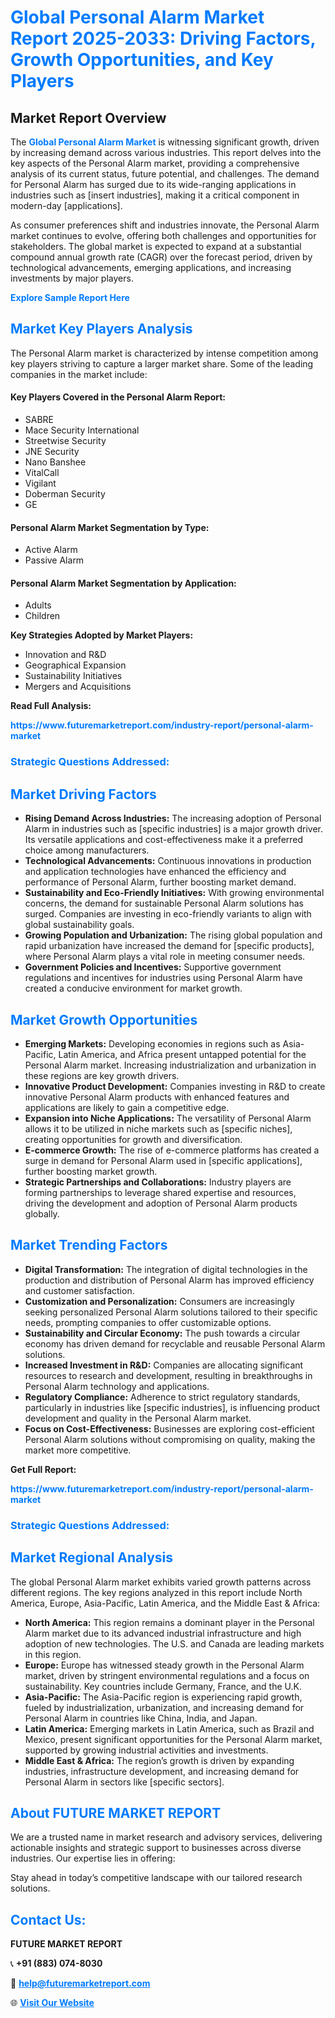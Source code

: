 <h1 style="color: #007BFF;">Global Personal Alarm Market Report 2025-2033: Driving Factors, Growth Opportunities, and Key Players</h1>

<section id="overview">
<h2>Market Report Overview</h2>
<p>The <a href="https://www.futuremarketreport.com/industry-report/personal-alarm-market" style="color: #007BFF; text-decoration: none;"><strong>Global Personal Alarm Market</strong></a> is witnessing significant growth, driven by increasing demand across various industries. This report delves into the key aspects of the Personal Alarm market, providing a comprehensive analysis of its current status, future potential, and challenges. The demand for Personal Alarm has surged due to its wide-ranging applications in industries such as [insert industries], making it a critical component in modern-day [applications].</p>
<p>As consumer preferences shift and industries innovate, the Personal Alarm market continues to evolve, offering both challenges and opportunities for stakeholders. The global market is expected to expand at a substantial compound annual growth rate (CAGR) over the forecast period, driven by technological advancements, emerging applications, and increasing investments by major players.</p>
</section>

<section id="overview">
<p><a href="https://www.futuremarketreport.com/request-sample/reportId=89834" style="color: #007BFF; text-decoration: none;"><strong>Explore Sample Report Here</strong></a></p>
</section>

<section id="key-players">
<h2 style="color: #007BFF;">Market Key Players Analysis</h2>
<p>The Personal Alarm market is characterized by intense competition among key players striving to capture a larger market share. Some of the leading companies in the market include:</p>
<h4>Key Players Covered in the Personal Alarm Report:</h4>
<ul><li>SABRE</li><li>Mace Security International</li><li>Streetwise Security</li><li>JNE Security</li><li>Nano Banshee</li><li>VitalCall</li><li>Vigilant</li><li>Doberman Security</li><li>GE</li></ul>
<h4>Personal Alarm Market Segmentation by Type:</h4>
<ul><li>Active Alarm</li><li>Passive Alarm</li></ul>

<h4>Personal Alarm Market Segmentation by Application:</h4>
<ul><li>Adults</li><li>Children</li></ul>
<p><strong>Key Strategies Adopted by Market Players:</strong></p>
<ul>
<li>Innovation and R&D</li>
<li>Geographical Expansion</li>
<li>Sustainability Initiatives</li>
<li>Mergers and Acquisitions</li>
</ul>
</section>

<section>
<p><strong>Read Full Analysis: </strong></p><a href="https://www.futuremarketreport.com/industry-report/personal-alarm-market" style="color: #007BFF; text-decoration: none;"><strong>https://www.futuremarketreport.com/industry-report/personal-alarm-market</strong></a>
<h3 style="color: #007BFF;">Strategic Questions Addressed:</h3>
</section>

<section id="driving-factors">
<h2 style="color: #007BFF;">Market Driving Factors</h2>
<ul>
<li><strong>Rising Demand Across Industries:</strong> The increasing adoption of Personal Alarm in industries such as [specific industries] is a major growth driver. Its versatile applications and cost-effectiveness make it a preferred choice among manufacturers.</li>
<li><strong>Technological Advancements:</strong> Continuous innovations in production and application technologies have enhanced the efficiency and performance of Personal Alarm, further boosting market demand.</li>
<li><strong>Sustainability and Eco-Friendly Initiatives:</strong> With growing environmental concerns, the demand for sustainable Personal Alarm solutions has surged. Companies are investing in eco-friendly variants to align with global sustainability goals.</li>
<li><strong>Growing Population and Urbanization:</strong> The rising global population and rapid urbanization have increased the demand for [specific products], where Personal Alarm plays a vital role in meeting consumer needs.</li>
<li><strong>Government Policies and Incentives:</strong> Supportive government regulations and incentives for industries using Personal Alarm have created a conducive environment for market growth.</li>
</ul>
</section>

<section id="growth-opportunities">
<h2 style="color: #007BFF;">Market Growth Opportunities</h2>
<ul>
<li><strong>Emerging Markets:</strong> Developing economies in regions such as Asia-Pacific, Latin America, and Africa present untapped potential for the Personal Alarm market. Increasing industrialization and urbanization in these regions are key growth drivers.</li>
<li><strong>Innovative Product Development:</strong> Companies investing in R&D to create innovative Personal Alarm products with enhanced features and applications are likely to gain a competitive edge.</li>
<li><strong>Expansion into Niche Applications:</strong> The versatility of Personal Alarm allows it to be utilized in niche markets such as [specific niches], creating opportunities for growth and diversification.</li>
<li><strong>E-commerce Growth:</strong> The rise of e-commerce platforms has created a surge in demand for Personal Alarm used in [specific applications], further boosting market growth.</li>
<li><strong>Strategic Partnerships and Collaborations:</strong> Industry players are forming partnerships to leverage shared expertise and resources, driving the development and adoption of Personal Alarm products globally.</li>
</ul>
</section>

<section id="trending-factors">
<h2 style="color: #007BFF;">Market Trending Factors</h2>
<ul>
<li><strong>Digital Transformation:</strong> The integration of digital technologies in the production and distribution of Personal Alarm has improved efficiency and customer satisfaction.</li>
<li><strong>Customization and Personalization:</strong> Consumers are increasingly seeking personalized Personal Alarm solutions tailored to their specific needs, prompting companies to offer customizable options.</li>
<li><strong>Sustainability and Circular Economy:</strong> The push towards a circular economy has driven demand for recyclable and reusable Personal Alarm solutions.</li>
<li><strong>Increased Investment in R&D:</strong> Companies are allocating significant resources to research and development, resulting in breakthroughs in Personal Alarm technology and applications.</li>
<li><strong>Regulatory Compliance:</strong> Adherence to strict regulatory standards, particularly in industries like [specific industries], is influencing product development and quality in the Personal Alarm market.</li>
<li><strong>Focus on Cost-Effectiveness:</strong> Businesses are exploring cost-efficient Personal Alarm solutions without compromising on quality, making the market more competitive.</li>
</ul>
</section>

<section>
<p><strong>Get Full Report: </strong></p><a href="https://www.futuremarketreport.com/industry-report/personal-alarm-market" style="color: #007BFF; text-decoration: none;"><strong>https://www.futuremarketreport.com/industry-report/personal-alarm-market</strong></a>
<h3 style="color: #007BFF;">Strategic Questions Addressed:</h3>
</section>


<section id="regional-analysis">
<h2 style="color: #007BFF;">Market Regional Analysis</h2>
<p>The global Personal Alarm market exhibits varied growth patterns across different regions. The key regions analyzed in this report include North America, Europe, Asia-Pacific, Latin America, and the Middle East & Africa:</p>
<ul>
<li><strong>North America:</strong> This region remains a dominant player in the Personal Alarm market due to its advanced industrial infrastructure and high adoption of new technologies. The U.S. and Canada are leading markets in this region.</li>
<li><strong>Europe:</strong> Europe has witnessed steady growth in the Personal Alarm market, driven by stringent environmental regulations and a focus on sustainability. Key countries include Germany, France, and the U.K.</li>
<li><strong>Asia-Pacific:</strong> The Asia-Pacific region is experiencing rapid growth, fueled by industrialization, urbanization, and increasing demand for Personal Alarm in countries like China, India, and Japan.</li>
<li><strong>Latin America:</strong> Emerging markets in Latin America, such as Brazil and Mexico, present significant opportunities for the Personal Alarm market, supported by growing industrial activities and investments.</li>
<li><strong>Middle East & Africa:</strong> The region’s growth is driven by expanding industries, infrastructure development, and increasing demand for Personal Alarm in sectors like [specific sectors].</li>
</ul>
</section>

<footer>
<h2 style="color: #007BFF;">About FUTURE MARKET REPORT</h2>
<p>We are a trusted name in market research and advisory services, delivering actionable insights and strategic support to businesses across diverse industries. Our expertise lies in offering:</p>

<p>Stay ahead in today’s competitive landscape with our tailored research solutions.</p>

<h2 style="color: #007BFF;">Contact Us:</h2>
<p><strong>FUTURE MARKET REPORT</strong></p>
<p>📞 <strong>+91 (883) 074-8030</strong></p>
<p>📧 <strong><a href="mailto:help@futuremarketreport.com" style="color: #007BFF;">help@futuremarketreport.com</a></strong></p>
<p>🌐 <strong><a href="https://www.futuremarketreport.com/" style="color: #007BFF;">Visit Our Website</a></strong></p>
</footer>